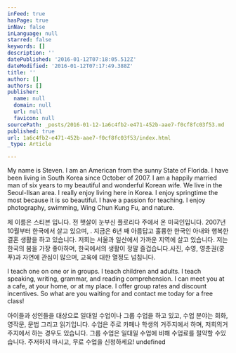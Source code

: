 ```yaml
---
inFeed: true
hasPage: true
inNav: false
inLanguage: null
starred: false
keywords: []
description: ''
datePublished: '2016-01-12T07:18:05.512Z'
dateModified: '2016-01-12T07:17:49.388Z'
title: ''
author: []
authors: []
publisher:
  name: null
  domain: null
  url: null
  favicon: null
sourcePath: _posts/2016-01-12-1a6c4fb2-e471-452b-aae7-f0cf8fc03f53.md
published: true
url: 1a6c4fb2-e471-452b-aae7-f0cf8fc03f53/index.html
_type: Article

---
```

My name is Steven. I am an American from the sunny State of Florida. I have been living in South Korea since October of 2007\. I am a happily married man of six years to my beautiful and wonderful Korean wife. We live in the Seoul-Ilsan area. I really enjoy living here in Korea. I enjoy springtime the most because it is so beautiful. I have a passion for teaching. I enjoy photography, swimming, Wing Chun Kung Fu, and nature. 

제 이름은 스티븐 입니다. 전 햇살이 눈부신 플로리다 주에서 온 미국인입니다. 2007년10월부터 한국에서 살고 있으며, . 지금은 6년 째 아름답고 훌륭한 한국인 아내와 행복한결혼 생활을 하고 있습니다. 저희는 서울과 일산에서 가까운 지역에 살고 있습니다. 저는한국의 봄을 가장 좋아하며, 한국에서의 생활이 정말 즐겁습니다.사진, 수영, 영춘권(쿵푸)과 자연에 관심이 많으며, 교육에 대한 열정도 넘칩니다. 

I teach one on one or in groups. I teach children and adults. I teach speaking, writing, grammar, and reading comprehension. I can meet you at a cafe, at your home, or at my place. I offer group rates and discount incentives. So what are you waiting for and contact me today for a free class! 

아이들과 성인들을 대상으로 일대일 수업이나 그룹 수업을 하고 있고, 수업 분야는 회화,영작문, 문법 그리고 읽기입니다. 수업은 주로 카페나 학생의 거주지에서 하며, 저희의거주지에서 하는 경우도 있습니다. 그룹 수업은 일대일 수업에 비해 수업료를 절약할 수있습니다. 주저하지 마시고, 무료 수업을 신청하세요!
undefined